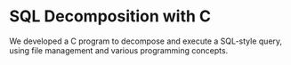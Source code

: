 # SQL Decomposition with C
We developed a C program to decompose and execute a SQL-style query, using file management and various programming concepts.
